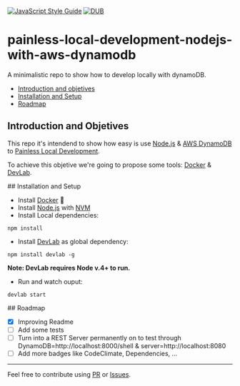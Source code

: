 [![JavaScript Style Guide](https://img.shields.io/badge/code%20style-standard-brightgreen.svg)](http://standardjs.com/)
[![DUB](https://img.shields.io/dub/l/vibe-d.svg?maxAge=2592000)](LICENSE)

# painless-local-development-nodejs-with-aws-dynamodb
A minimalistic repo to show how to develop locally with dynamoDB.

* [Introduction and objetives](#introduction-and-objetives)
* [Installation and Setup](#installation-and-setup)
* [Roadmap](#roadmap)

## Introduction and Objetives

This repo it's intendend to show how easy is use [Node.js](https://nodejs.org) & [AWS DynamoDB](https://aws.amazon.com/es/documentation/dynamodb/) to [Painless Local Development](https://github.com/painless-local-development).

To achieve this objetive we're going to propose some tools: [Docker](https://www.docker.com) & [DevLab](https://github.com/TechnologyAdvice/DevLab).

## Installation and Setup

* Install [Docker](https://www.docker.com) :whale:
* Install [Node.js](https://nodejs.org) with [NVM](https://github.com/creationix/nvm)
* Install Local dependencies:
```
npm install
```

* Install [DevLab](https://github.com/TechnologyAdvice/DevLab) as global dependency:
```
npm install devlab -g
```
**Note: DevLab requires Node v.4+ to run.** 

* Run and watch ouput:
```
devlab start
```

## Roadmap
- [x] Improving Readme
- [ ] Add some tests
- [ ] Turn into a REST Server permanently on to test through DynamoDB=http://localhost:8000/shell & server=http://localhost:8080
- [ ] Add more badges like CodeClimate, Dependencies, ...

----------------------------------------------
Feel free to contribute using [PR](https://help.github.com/articles/using-pull-requests/) or [Issues](https://github.com/painless-local-development/painless-local-development-nodejs-with-aws-dynamodb/issues).
